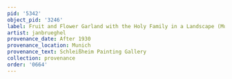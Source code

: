 ```yaml
---
pid: '5342'
object_pid: '3246'
label: Fruit and Flower Garland with the Holy Family in a Landscape (Munich)
artist: janbrueghel
provenance_date: After 1930
provenance_location: Munich
provenance_text: Schleißheim Painting Gallery
collection: provenance
order: '0664'
---
```

